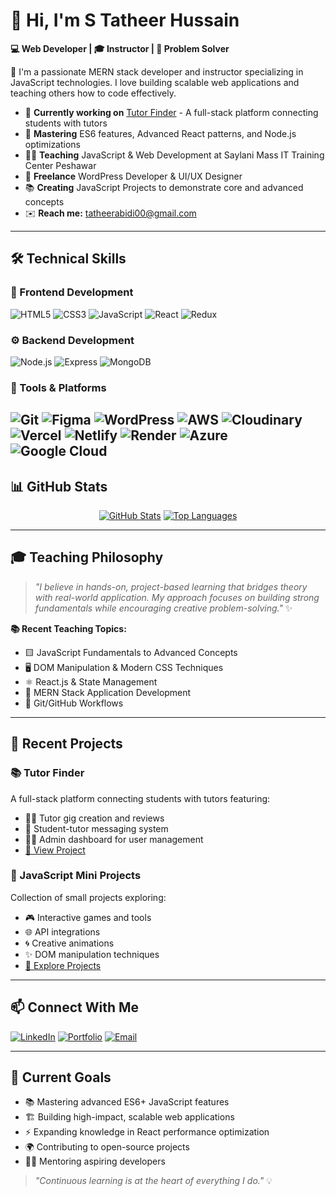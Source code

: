 # 👋 Hi, I'm S Tatheer Hussain 

**💻 Web Developer | 🎓 Instructor | 🧩 Problem Solver**

🚀 I'm a passionate MERN stack developer and instructor specializing in JavaScript technologies. I love building scalable web applications and teaching others how to code effectively.

- 🔭 **Currently working on** [Tutor Finder](https://github.com/00tatheer00/tutor-finder) - A full-stack platform connecting students with tutors
- 🌱 **Mastering** ES6 features, Advanced React patterns, and Node.js optimizations
- 👨‍🏫 **Teaching** JavaScript & Web Development at Saylani Mass IT Training Center Peshawar
- 💼 **Freelance** WordPress Developer & UI/UX Designer
- 📚 **Creating** JavaScript Projects to demonstrate core and advanced concepts
- ✉️ **Reach me:** tatheerabidi00@gmail.com


---

## 🛠️ Technical Skills

### 🎨 Frontend Development
![HTML5](https://img.shields.io/badge/-HTML5-E34F26?style=for-the-badge&logo=html5&logoColor=white)
![CSS3](https://img.shields.io/badge/-CSS3-1572B6?style=for-the-badge&logo=css3&logoColor=white)
![JavaScript](https://img.shields.io/badge/-JavaScript-F7DF1E?style=for-the-badge&logo=javascript&logoColor=black)
![React](https://img.shields.io/badge/-React-61DAFB?style=for-the-badge&logo=react&logoColor=black)
![Redux](https://img.shields.io/badge/-Redux-764ABC?style=for-the-badge&logo=redux&logoColor=white)

### ⚙️ Backend Development
![Node.js](https://img.shields.io/badge/-Node.js-339933?style=for-the-badge&logo=node.js&logoColor=white)
![Express](https://img.shields.io/badge/-Express-000000?style=for-the-badge&logo=express&logoColor=white)
![MongoDB](https://img.shields.io/badge/-MongoDB-47A248?style=for-the-badge&logo=mongodb&logoColor=white)

### 🧰 Tools & Platforms
![Git](https://img.shields.io/badge/-Git-F05032?style=for-the-badge&logo=git&logoColor=white)
![Figma](https://img.shields.io/badge/-Figma-F24E1E?style=for-the-badge&logo=figma&logoColor=white)
![WordPress](https://img.shields.io/badge/-WordPress-21759B?style=for-the-badge&logo=wordpress&logoColor=white)
![AWS](https://img.shields.io/badge/-AWS-232F3E?style=for-the-badge&logo=amazon-aws&logoColor=white)
![Cloudinary](https://img.shields.io/badge/-Cloudinary-3448C5?style=for-the-badge&logo=cloudinary&logoColor=white)
![Vercel](https://img.shields.io/badge/-Vercel-000000?style=for-the-badge&logo=vercel&logoColor=white)
![Netlify](https://img.shields.io/badge/-Netlify-00C7B7?style=for-the-badge&logo=netlify&logoColor=white)
![Render](https://img.shields.io/badge/-Render-46E3B7?style=for-the-badge&logo=render&logoColor=white)
![Azure](https://img.shields.io/badge/-Azure-0089D6?style=for-the-badge&logo=microsoft-azure&logoColor=white)
![Google Cloud](https://img.shields.io/badge/-Google_Cloud-4285F4?style=for-the-badge&logo=google-cloud&logoColor=white)
---

## 📊 GitHub Stats

<div align="center">
  
[![GitHub Stats](https://github-readme-stats.vercel.app/api?username=00tatheer00&show_icons=true&theme=radical&hide=issues)](https://github.com/00tatheer00)
[![Top Languages](https://github-readme-stats.vercel.app/api/top-langs/?username=00tatheer00&layout=compact&theme=radical)](https://github.com/00tatheer00)

</div>


---

## 🎓 Teaching Philosophy

> *"I believe in hands-on, project-based learning that bridges theory with real-world application. My approach focuses on building strong fundamentals while encouraging creative problem-solving."* ✨

**📚 Recent Teaching Topics:**
- 🟨 JavaScript Fundamentals to Advanced Concepts
- 🖥️ DOM Manipulation & Modern CSS Techniques
- ⚛️ React.js & State Management
- 🔗 MERN Stack Application Development
- 🐙 Git/GitHub Workflows

---

## 🚀 Recent Projects

### 📚 Tutor Finder
A full-stack platform connecting students with tutors featuring:
- 👨‍🏫 Tutor gig creation and reviews
- 💬 Student-tutor messaging system
- 👨‍💼 Admin dashboard for user management
- [🔗 View Project](https://github.com/00tatheer00/tutor-finder)

### 🧩 JavaScript Mini Projects
Collection of small projects exploring:
- 🎮 Interactive games and tools
- 🌐 API integrations
- 🌀 Creative animations
- ✨ DOM manipulation techniques
- [🔗 Explore Projects](https://github.com/00tatheer00/javascript-mini-projects)

---

## 📫 Connect With Me

[![LinkedIn](https://img.shields.io/badge/-LinkedIn-0077B5?style=for-the-badge&logo=linkedin&logoColor=white)](https://linkedin.com/in/tatheer-hussain)
[![Portfolio](https://img.shields.io/badge/-Portfolio-4285F4?style=for-the-badge&logo=google-chrome&logoColor=white)](https://tatheer.vercel.com)
[![Email](https://img.shields.io/badge/-Email-D14836?style=for-the-badge&logo=gmail&logoColor=white)](mailto:tatheerabidi00@gmail.com)


---

## 🎯 Current Goals

- 📚 Mastering advanced ES6+ JavaScript features
- 🏗️ Building high-impact, scalable web applications
- ⚡ Expanding knowledge in React performance optimization
- 🌍 Contributing to open-source projects
- 👨‍🎓 Mentoring aspiring developers

> *"Continuous learning is at the heart of everything I do."* 💡

